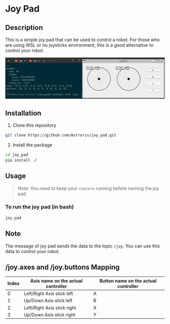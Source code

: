 # Joy Pad

## Description

This is a simple joy pad that can be used to control a robot. For those who are using WSL or no joysticks environment, this is a good alternative to control your robot.

![joy_pad](docs/example.gif)

## Installation
1. Clone this repository
```bash
git clone https://github.com/Astrorix/joy_pad.git
```
2. Install the package
```bash
cd joy_pad
pip install ./
```

## Usage
> Note: You need to keep your ```roscore``` running before running the joy pad.

### To run the joy pad (in bash)
```bash
joy_pad
```
## Note

The message of joy pad sends the data to the topic ```/joy```. You can use this data to control your robot.


## /joy.axes and /joy.buttons Mapping

| Index | Axis name on the actual controller | Button name on the actual controller |
|---|---|---|
| 0 | Left/Right Axis stick left | A |
| 1 | Up/Down Axis stick left | B |
| 2 | Left/Right Axis stick right | X |
| 3 | Up/Down Axis stick right | Y |